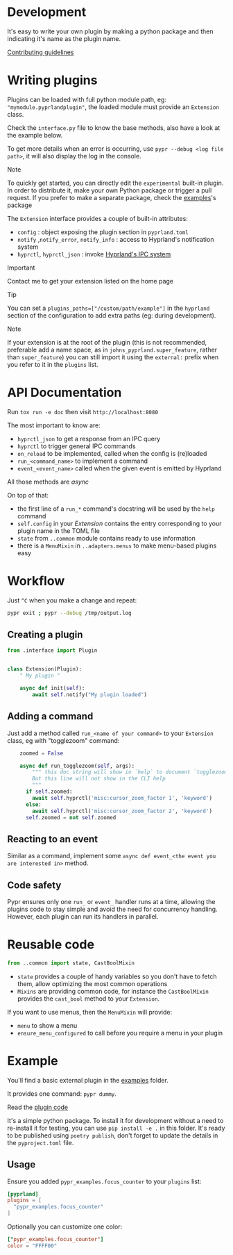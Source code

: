 # Development

It's easy to write your own plugin by making a python package and then indicating it's name as the plugin name.

[Contributing guidelines](https://github.com/hyprland-community/pyprland/blob/main/CONTRIBUTING.md)

# Writing plugins

Plugins can be loaded with full python module path, eg: `"mymodule.pyprlandplugin"`, the loaded module must provide an `Extension` class.

Check the `interface.py` file to know the base methods, also have a look at the example below.

To get more details when an error is occurring, use `pypr --debug <log file path>`, it will also display the log in the console.

> [!note]
> To quickly get started, you can directly edit the `experimental` built-in plugin.
> In order to distribute it, make your own Python package or trigger a pull request.
> If you prefer to make a separate package, check the [examples](https://github.com/hyprland-community/pyprland/blob/main/sample_extension/)'s package

The `Extension` interface provides a couple of built-in attributes:

- `config` : object exposing the plugin section in `pyprland.toml`
- `notify` ,`notify_error`, `notify_info` : access to Hyprland's notification system
- `hyprctl`, `hyprctl_json` : invoke [Hyprland's IPC system](https://wiki.hyprland.org/Configuring/Dispatchers/)


> [!important]
> Contact me to get your extension listed on the home page

> [!tip]
> You can set a `plugins_paths=["/custom/path/example"]` in the `hyprland` section of the configuration to add extra paths (eg: during development).

> [!Note]
> If your extension is at the root of the plugin (this is not recommended, preferable add a name space, as in `johns_pyprland.super_feature`, rather than `super_feature`) you can still import it using the `external:` prefix when you refer to it in the `plugins` list.

# API Documentation

Run `tox run -e doc` then visit `http://localhost:8080`

The most important to know are:

- `hyprctl_json` to get a response from an IPC query
- `hyprctl` to trigger general IPC commands
- `on_reload` to be implemented, called when the config is (re)loaded
- `run_<command_name>` to implement a command
- `event_<event_name>` called when the given event is emitted by Hyprland

All those methods are _async_

On top of that:

- the first line of a `run_*` command's docstring will be used by the `help` command
- `self.config` in your _Extension_ contains the entry corresponding to your plugin name in the TOML file
- `state` from `..common` module contains ready to use information
- there is a `MenuMixin` in `..adapters.menus` to make menu-based plugins easy

# Workflow

Just `^C` when you make a change and repeat:

```sh
pypr exit ; pypr --debug /tmp/output.log
```


## Creating a plugin

```python
from .interface import Plugin


class Extension(Plugin):
    " My plugin "

    async def init(self):
        await self.notify("My plugin loaded")
```

## Adding a command

Just add a method called `run_<name of your command>` to your `Extension` class, eg with "togglezoom" command:

```python
    zoomed = False

    async def run_togglezoom(self, args):
        """ this doc string will show in `help` to document `togglezoom`
        But this line will not show in the CLI help
        """
      if self.zoomed:
        await self.hyprctl('misc:cursor_zoom_factor 1', 'keyword')
      else:
        await self.hyprctl('misc:cursor_zoom_factor 2', 'keyword')
      self.zoomed = not self.zoomed
```

## Reacting to an event

Similar as a command, implement some `async def event_<the event you are interested in>` method.

## Code safety

Pypr ensures only one `run_` or `event_` handler runs at a time, allowing the plugins code to stay simple and avoid the need for concurrency handling.
However, each plugin can run its handlers in parallel.

# Reusable code

```py
from ..common import state, CastBoolMixin
```

- `state` provides a couple of handy variables so you don't have to fetch them, allow optimizing the most common operations
- `Mixins` are providing common code, for instance the `CastBoolMixin` provides the `cast_bool` method to your `Extension`.

If you want to use menus, then the `MenuMixin` will provide:
- `menu` to show a menu
- `ensure_menu_configured` to call before you require a menu in your plugin

# Example

You'll find a basic external plugin in the [examples](https://github.com/hyprland-community/pyprland/blob/main/sample_extension/) folder.

It provides one command: `pypr dummy`.

Read the [plugin code](https://github.com/hyprland-community/pyprland/blob/main/sample_extension/pypr_examples/focus_counter.py)

It's a simple python package. To install it for development without a need to re-install it for testing, you can use `pip install -e .` in this folder.
It's ready to be published using `poetry publish`, don't forget to update the details in the `pyproject.toml` file.

## Usage

Ensure you added `pypr_examples.focus_counter` to your `plugins` list:

```toml
[pyprland]
plugins = [
  "pypr_examples.focus_counter"
]
```

Optionally you can customize one color:

```toml
["pypr_examples.focus_counter"]
color = "FFFF00"
```
